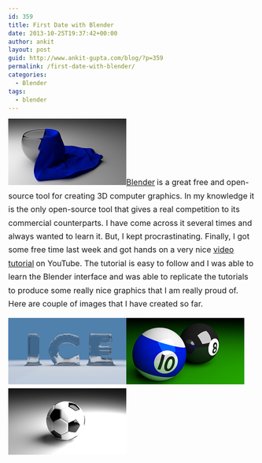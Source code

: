 ```yaml
---
id: 359
title: First Date with Blender
date: 2013-10-25T19:37:42+00:00
author: ankit
layout: post
guid: http://www.ankit-gupta.com/blog/?p=359
permalink: /first-date-with-blender/
categories:
  - Blender
tags:
  - blender
---
```

<img class="size-full wp-image-365 aligncenter" style="font-size: 1rem; line-height: 1;" alt="WoodOnCloth_reduced" src="/uploads/2013/10/WoodOnCloth_reduced.png" width="240" height="135" /><a style="line-height: 1.714285714; font-size: 1rem;" href="http://www.blender.org/">Blender</a> <span style="line-height: 1.714285714; font-size: 1rem;">is a great free and open-source tool for creating 3D computer graphics. In my knowledge it is the only open-source tool that gives a real competition to its commercial counterparts. I have come across it several times and always wanted to learn it. But, I kept procrastinating. Finally, I got some free time last week and got hands on a very nice </span><a style="line-height: 1.714285714; font-size: 1rem;" href="http://www.youtube.com/watch?v=9PJL0eAuZ_E&list=SPzmyR17f55-LVbgnzhS4Xl9zJ3dSCdYW3">video tutorial</a> <span style="line-height: 1.714285714; font-size: 1rem;">on YouTube. The tutorial is easy to follow and I was able to learn the Blender interface and was able to replicate the tutorials to produce some really nice graphics that I am really proud of. Here are couple of images that I have created so far.</span>

<p style="text-align: justify;">
  <a href="/uploads/2013/10/Ice_reduced.png"><img class="alignnone size-full wp-image-361" alt="Ice_reduced" src="/uploads/2013/10/Ice_reduced.png" width="240" height="135" /></a><img class="alignnone size-full wp-image-362" style="font-size: 1rem; line-height: 1;" alt="PoolBalls_reduced" src="/uploads/2013/10/PoolBalls_reduced.png" width="240" height="135" /><span style="line-height: 1.714285714; font-size: 1rem;"> </span><a style="line-height: 1.714285714; font-size: 1rem;" href="/uploads/2013/10/Football_reduced.png"><img class="alignnone size-full wp-image-364" alt="Football_reduced" src="/uploads/2013/10/Football_reduced.png" width="240" height="135" /></a><span style="line-height: 1.714285714; font-size: 1rem;"> </span>
</p>

<p style="text-align: justify;">
